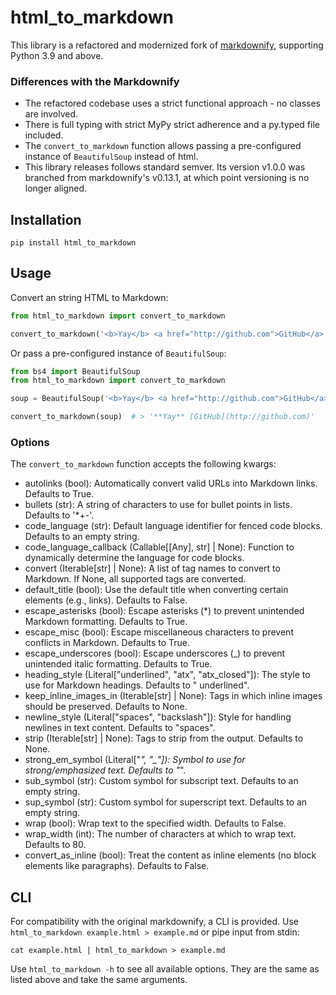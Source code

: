 # html_to_markdown

This library is a refactored and modernized fork of [markdownify](https://pypi.org/project/markdownify/), supporting
Python 3.9 and above.

### Differences with the Markdownify

- The refactored codebase uses a strict functional approach - no classes are involved.
- There is full typing with strict MyPy strict adherence and a py.typed file included.
- The `convert_to_markdown` function allows passing a pre-configured instance of `BeautifulSoup` instead of html.
- This library releases follows standard semver. Its version v1.0.0 was branched from markdownify's v0.13.1, at which
  point versioning is no longer aligned.

## Installation

```shell
pip install html_to_markdown
```

## Usage

Convert an string HTML to Markdown:

```python
from html_to_markdown import convert_to_markdown

convert_to_markdown('<b>Yay</b> <a href="http://github.com">GitHub</a>')  # > '**Yay** [GitHub](http://github.com)'
```

Or pass a pre-configured instance of `BeautifulSoup`:

```python
from bs4 import BeautifulSoup
from html_to_markdown import convert_to_markdown

soup = BeautifulSoup('<b>Yay</b> <a href="http://github.com">GitHub</a>', 'lxml')  # lxml requires an extra dependency.

convert_to_markdown(soup)  # > '**Yay** [GitHub](http://github.com)'
```

### Options

The `convert_to_markdown` function accepts the following kwargs:

- autolinks (bool): Automatically convert valid URLs into Markdown links. Defaults to True.
- bullets (str): A string of characters to use for bullet points in lists. Defaults to '*+-'.
- code_language (str): Default language identifier for fenced code blocks. Defaults to an empty string.
- code_language_callback (Callable[[Any], str] | None): Function to dynamically determine the language for code blocks.
- convert (Iterable[str] | None): A list of tag names to convert to Markdown. If None, all supported tags are converted.
- default_title (bool): Use the default title when converting certain elements (e.g., links). Defaults to False.
- escape_asterisks (bool): Escape asterisks (*) to prevent unintended Markdown formatting. Defaults to True.
- escape_misc (bool): Escape miscellaneous characters to prevent conflicts in Markdown. Defaults to True.
- escape_underscores (bool): Escape underscores (_) to prevent unintended italic formatting. Defaults to True.
- heading_style (Literal["underlined", "atx", "atx_closed"]): The style to use for Markdown headings. Defaults to "
  underlined".
- keep_inline_images_in (Iterable[str] | None): Tags in which inline images should be preserved. Defaults to None.
- newline_style (Literal["spaces", "backslash"]): Style for handling newlines in text content. Defaults to "spaces".
- strip (Iterable[str] | None): Tags to strip from the output. Defaults to None.
- strong_em_symbol (Literal["*", "_"]): Symbol to use for strong/emphasized text. Defaults to "*".
- sub_symbol (str): Custom symbol for subscript text. Defaults to an empty string.
- sup_symbol (str): Custom symbol for superscript text. Defaults to an empty string.
- wrap (bool): Wrap text to the specified width. Defaults to False.
- wrap_width (int): The number of characters at which to wrap text. Defaults to 80.
- convert_as_inline (bool): Treat the content as inline elements (no block elements like paragraphs). Defaults to False.

## CLI

For compatibility with the original markdownify, a CLI is provided. Use `html_to_markdown example.html > example.md` or
pipe input from stdin:

```shell
cat example.html | html_to_markdown > example.md
```

Use `html_to_markdown -h` to see all available options. They are the same as listed above and take the same arguments.
